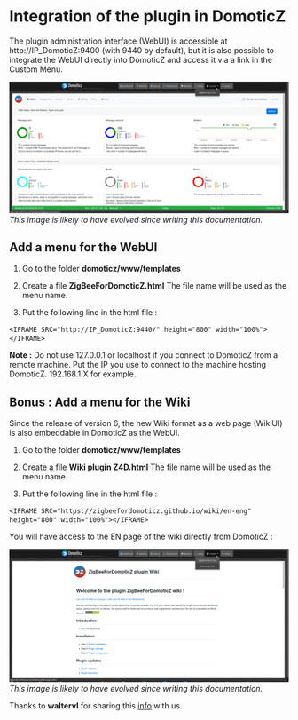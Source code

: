 # Integration of the plugin in DomoticZ

The plugin administration interface (WebUI) is accessible at http://IP_DomoticZ:9400 (with 9440 by default), but it is also possible to integrate the WebUI directly into DomoticZ and access it via a link in the Custom Menu.

![WebUI integration](Images/EN_DomoticZ-WebUI.png)
*This image is likely to have evolved since writing this documentation.*


## Add a menu for the WebUI

1. Go to the folder __domoticz/www/templates__

2. Create a file __ZigBeeForDomoticZ.html__ The file name will be used as the menu name.

3. Put the following line in the html file :

```
<IFRAME SRC="http://IP_DomoticZ:9440/" height="800" width="100%"></IFRAME>
```

__Note :__ Do not use 127.0.0.1 or localhost if you connect to DomoticZ from a remote machine. Put the IP you use to connect to the machine hosting DomoticZ. 192.168.1.X for example.


## Bonus : Add a menu for the Wiki

Since the release of version 6, the new Wiki format as a web page (WikiUI) is also embeddable in DomoticZ as the WebUI.


1. Go to the folder __domoticz/www/templates__

2. Create a file __Wiki plugin Z4D.html__ The file name will be used as the menu name.

3. Put the following line in the html file :

```
<IFRAME SRC="https://zigbeefordomoticz.github.io/wiki/en-eng" height="800" width="100%"></IFRAME>
```

You will have access to the EN page of the wiki directly from DomoticZ :

![Intégration du WikiUI](Images/EN_DomoticZ-WikiUI.png)
*This image is likely to have evolved since writing this documentation.*

Thanks to __waltervl__ for sharing this [info](https://www.domoticz.com/forum/viewtopic.php?t=38114) with us.
